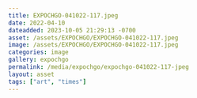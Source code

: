 ```yaml
---
title: EXPOCHGO-041022-117.jpeg
date: 2022-04-10
dateadded: 2023-10-05 21:29:13 -0700
asset: /assets/EXPOCHGO/EXPOCHGO-041022-117.jpeg
image: /assets/EXPOCHGO/EXPOCHGO-041022-117.jpeg
categories: image
gallery: expochgo
permalink: /media/expochgo/expochgo-041022-117-jpeg
layout: asset
tags: ["art", "times"]
--- 
```

